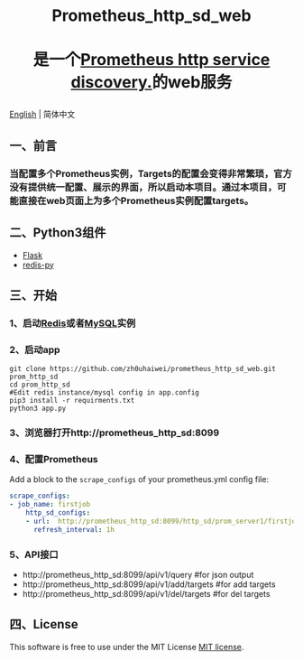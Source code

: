 # <p align="center">Prometheus_http_sd_web</p>
# <p align="center">是一个<a href="https://prometheus.io/docs/prometheus/latest/http_sd/">Prometheus http service discovery.</a>的web服务</p>

[English](README_zh.md) | 简体中文

## 一、前言
### 当配置多个Prometheus实例，Targets的配置会变得非常繁琐，官方没有提供统一配置、展示的界面，所以启动本项目。通过本项目，可能直接在web页面上为多个Prometheus实例配置targets。

## 二、Python3组件
- <a href="https://flask.palletsprojects.com/en/2.3.x/">Flask</a>
- <a href="https://pypi.org/project/redis/">redis-py</a>

## 三、开始
### 1、启动<a href="https://redis.io/docs/getting-started/">Redis</a>或者<a href="https://docs.oracle.com/en-us/iaas/mysql-database/doc/getting-started.html">MySQL</a>实例
### 2、启动app
```shell
git clone https://github.com/zh0uhaiwei/prometheus_http_sd_web.git prom_http_sd
cd prom_http_sd
#Edit redis instance/mysql config in app.config
pip3 install -r requirments.txt
python3 app.py
```
### 3、浏览器打开http://prometheus_http_sd:8099

### 4、配置Prometheus
Add a block to the `scrape_configs` of your prometheus.yml config file:

```yaml
scrape_configs:
- job_name: firstjob
    http_sd_configs:
    - url:  http://prometheus_http_sd:8099/http_sd/prom_server1/firstjob
      refresh_interval: 1h
```
### 5、API接口
- http://prometheus_http_sd:8099/api/v1/query #for json output
- http://prometheus_http_sd:8099/api/v1/add/targets #for add targets
- http://prometheus_http_sd:8099/api/v1/del/targets #for del targets

## 四、License

This software is free to use under the MIT License [MIT license](/LICENSE).
